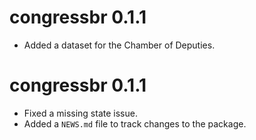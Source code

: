 # congressbr 0.1.1

* Added a dataset for the Chamber of Deputies.

# congressbr 0.1.1

* Fixed a missing state issue. 
* Added a `NEWS.md` file to track changes to the package.



